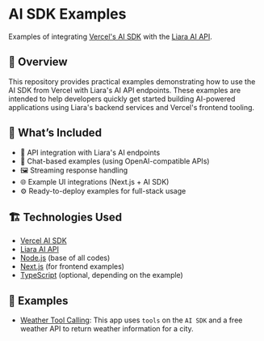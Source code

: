 # AI SDK Examples

Examples of integrating [Vercel's AI SDK](https://ai-sdk.dev/) with the [Liara AI API](https://docs.liara.ir/ai/about/).

## 🚀 Overview

This repository provides practical examples demonstrating how to use the AI SDK from Vercel with Liara's AI API endpoints. These examples are intended to help developers quickly get started building AI-powered applications using Liara's backend services and Vercel's frontend tooling.

## 🧩 What’s Included

- 🔌 API integration with Liara's AI endpoints
- 💬 Chat-based examples (using OpenAI-compatible APIs)
- 🖼️ Streaming response handling
- 🌐 Example UI integrations (Next.js + AI SDK)
- ⚙️ Ready-to-deploy examples for full-stack usage

## 🏗️ Technologies Used

- [Vercel AI SDK](https://docs.liara.ir/ai/about/)
- [Liara AI API](https://docs.liara.ir/ai/about)
- [Node.js](https://nodejs.org) (base of all codes)
- [Next.js](https://nextjs.org/) (for frontend examples)
- [TypeScript](https://www.typescriptlang.org/) (optional, depending on the example)

## 📂 Examples

- [Weather Tool Calling](https://github.com/liara-cloud/ai-sdk-examples/tree/master/Tool-Calling-Weather-API): This app uses `tools` on the `AI SDK` and a free weather API to return weather information for a city.
